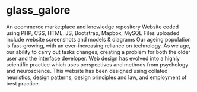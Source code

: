 # glass_galore
An ecommerce marketplace and knowledge repository
Website coded using PHP, CSS, HTML, JS, Bootstrap, Mapbox, MySQL
Files uploaded include website screenshots and models & diagrams
Our ageing population is fast-growing, with an ever-increasing reliance on technology. As we age, our ability to carry out tasks changes, creating a problem for both the older user and the interface developer. Web design has evolved into a highly scientific practice which uses perspectives and methods from psychology and neuroscience. This website has been designed using collated heuristics, design patterns, design principles and law, and employment of best practice.
